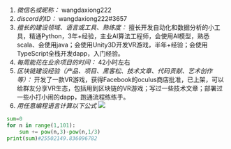 # 

1. *微信名或昵称：* wangdaxiong222
2. *discord的ID：* wangdaxiong222#3657
3. *擅长的建设领域、语言或工具、熟练度：* 擅长开发自动化和数据分析的小工具，精通Python，3年+经验，主业AI算法工程师，会使用AI模型，熟悉scala、会使用java；会使用Unity3D开发VR游戏，半年+经验；会使用TypeScript全栈开发dapp，入门经验。
4. *每周能花在业余项目的时间：* 42小时左右
5. *区块链建设经验（产品、项目、黑客松、技术文章、代码贡献、艺术创作等）：* 开发了一款VR游戏，获得Facebook的oculus商店批准，已上架，可以给群友分享VR生态，包括用到区块链的VR游戏；写过一些技术文章；部署过一些小打小闹的dapp，跑通流程练练手。
6. *用任意编程语言计算以下公式*
![](https://latex.codecogs.com/svg.image?\sum_{n=1}^{100}\left&space;(n^{3}-\sqrt[3]{n}&space;\right&space;))

```python
sum=0
for n in range(1,101):
    sum += pow(n,3)-pow(n,1/3)
print(sum)#25502149.836096782
```